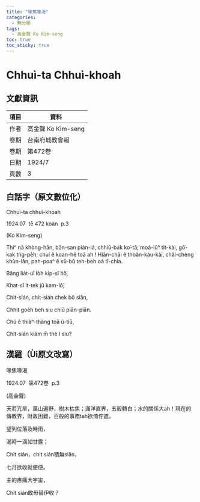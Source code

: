 ```yaml
---
title: "喙焦喙渴"
categories:
  - 無分類
tags:
  - 高金聲 Ko Kim-seng
toc: true
toc_sticky: true
---
```


# Chhuì-ta Chhuì-khoah

## 文獻資訊

| 項目 | 資料 |
|---|---|
| 作者 | 高金聲 Ko Kim-seng |
| 卷期 | 台南府城教會報 |
| 卷期 | 第472卷 |
| 日期 | 1924/7 |
| 頁數 | 3 |

## 白話字（原文數位化）

Chhuì-ta chhuì-khoah

1924.07  tē 472 koàn  p.3

(Ko Kim-seng)

Thiⁿ nā khòng-hān, bān-san piàn-iá, chhiū-ba̍k ko͘-tâ; moá-iûⁿ ti̍t-kài, gō͘- kak tńg-pe̍h; chuí ê koan-hē toā ah ! Hiān-chāi ê thoân-kàu-kài, châi-chèng khùn-lân, pah-poaⁿ ê sū-bū teh-beh oá tī-chia.

Bāng lia̍t-uī lo̍h ki̍p-sî hō͘,

Khat-sî it-tek jû kam-lō͘;

Chi̍t-sián, chi̍t-sián chek bô siān,

Chhit goe̍h beh siu chiū piān-piān.

Chú ê thiàⁿ-thàng toā ú-tiū,

Chi̍t-sián kiám m̄ thè I siu?

## 漢羅（Ùi原文改寫）

喙焦喙渴

1924.07  第472卷  p.3

(高金聲)

天若亢旱，萬山遍野，樹木枯焦；滿洋直界，五穀轉白；水的關係大ah！現在的傳教界，財政困難，百般的事務teh欲倚佇遮。

望列位落及時雨，

渴時一滴如甘露；

Chi̍t sián，chi̍t sián積無siān，

七月欲收就便便。

主的疼痛大宇宙，

Chi̍t sián敢毋替伊收？
